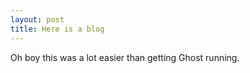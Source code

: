 ```yaml
---
layout: post
title: Here is a blog
---
```


Oh boy this was a lot easier than getting Ghost running.